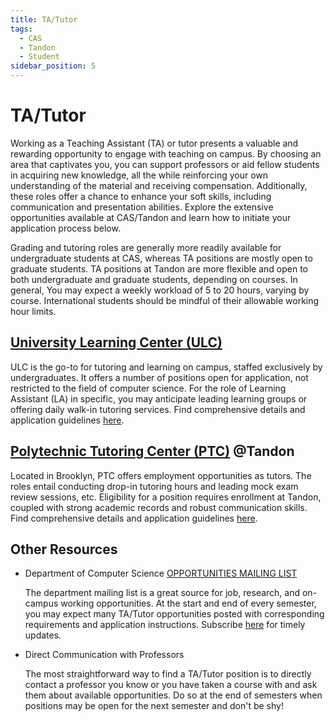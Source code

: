 ```yaml
---
title: TA/Tutor
tags:
  - CAS
  - Tandon
  - Student
sidebar_position: 5
---
```


# TA/Tutor

Working as a Teaching Assistant (TA) or tutor presents a valuable and rewarding opportunity to engage with teaching on campus. By choosing an area that captivates you, you can support professors or aid fellow students in acquiring new knowledge, all the while reinforcing your own understanding of the material and receiving compensation. Additionally, these roles offer a chance to enhance your soft skills, including communication and presentation abilities. Explore the extensive opportunities available at CAS/Tandon and learn how to initiate your application process below.

Grading and tutoring roles are generally more readily available for undergraduate students at CAS, whereas TA positions are mostly open to graduate students. TA positions at Tandon are more flexible and open to both undergraduate and graduate students, depending on courses. In general, You may expect a weekly workload of 5 to 20 hours, varying by course. International students should be mindful of their allowable working hour limits.

## [University Learning Center (ULC)](https://www.nyu.edu/students/academic-services/undergraduate-advisement/academic-resource-center/tutoring-and-learning.html)

ULC is the go-to for tutoring and learning on campus, staffed exclusively by undergraduates. It offers a number of positions open for application, not restricted to the field of computer science. For the role of Learning Assistant (LA) in specific, you may anticipate leading learning groups or offering daily walk-in tutoring services. Find comprehensive details and application guidelines [here](https://www.nyu.edu/students/academic-services/undergraduate-advisement/academic-resource-center/tutoring-and-learning/work-for-the-ulc.html#LA).

## [Polytechnic Tutoring Center (PTC)](https://engineering.nyu.edu/academics/undergraduate/tutoring-center) @Tandon

Located in Brooklyn, PTC offers employment opportunities as tutors. The roles entail conducting drop-in tutoring hours and leading mock exam review sessions, etc. Eligibility for a position requires enrollment at Tandon, coupled with strong academic records and robust communication skills. Find comprehensive details and application guidelines [here](https://engineering.nyu.edu/academics/undergraduate/tutoring-center/employment-opportunities).

## Other Resources

- Department of Computer Science [OPPORTUNITIES MAILING LIST](https://cs.nyu.edu/home/undergrad/opportunities.html)

  The department mailing list is a great source for job, research, and on-campus working opportunities. At the start and end of every semester, you may expect many TA/Tutor opportunities posted with corresponding requirements and application instructions. Subscribe [here](https://cs.nyu.edu/mailman/listinfo/opportunities) for timely updates.

- Direct Communication with Professors

  The most straightforward way to find a TA/Tutor position is to directly contact a professor you know or you have taken a course with and ask them about available opportunities. Do so at the end of semesters when positions may be open for the next semester and don't be shy!
